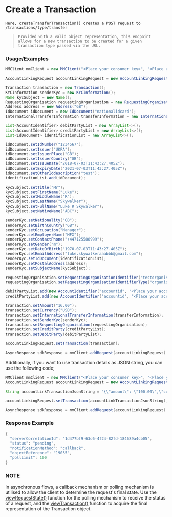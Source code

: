# Create a Transaction

`Here, createTransferTransaction() creates a POST request to /transactions/type/transfer`

> `Provided with a valid object representation, this endpoint allows for a new transaction to be created for a given transaction type passed via the URL.`

### Usage/Examples

```java
MMClient mmClient = new MMClient("<Place your consumer key>", "<Place your consumer secret>", "<Place your API key>");

AccountLinkingRequest accountLinkingRequest = new AccountLinkingRequest();

Transaction transaction = new Transaction();
KYCInformation senderKyc = new KYCInformation();
Name kycSubject = new Name();
RequestingOrganisation requestingOrganisation = new RequestingOrganisation();
Address address = new Address("GB");
IdDocument idDocument = new IdDocument("nationalidcard");
InternationalTransferInformation transferInformation = new InternationalTransferInformation("GB");

List<AccountIdentifier> debitPartyList = new ArrayList<>();
List<AccountIdentifier> creditPartyList = new ArrayList<>();
List<IdDocument> identificationList = new ArrayList<>();

idDocument.setIdNumber("1234567");
idDocument.setIssuer("UKPA");
idDocument.setIssuerPlace("GB");
idDocument.setIssuerCountry("GB");
idDocument.setIssueDate("2018-07-03T11:43:27.405Z");
idDocument.setExpiryDate("2021-07-03T11:43:27.405Z");
idDocument.setOtherIddescription("test");
identificationList.add(idDocument);

kycSubject.setTitle("Mr");
kycSubject.setFirstName("Luke");
kycSubject.setMiddleName("R");
kycSubject.setLastName("Skywalker");
kycSubject.setFullName("Luke R Skywalker");
kycSubject.setNativeName("ABC");

senderKyc.setNationality("GB");
senderKyc.setBirthCountry("GB");
senderKyc.setOccupation("Manager");
senderKyc.setEmployerName("MFX");
senderKyc.setContactPhone("+447125588999");
senderKyc.setGender("m");
senderKyc.setDateOfBirth("1970-07-03T11:43:27.405Z");
senderKyc.setEmailAddress("luke.skywalkeraaabbb@gmail.com");
senderKyc.setIdDocument(identificationList);
senderKyc.setPostalAddress(address);
senderKyc.setSubjectName(kycSubject);

requestingOrganisation.setRequestingOrganisationIdentifier("testorganisation");
requestingOrganisation.setRequestingOrganisationIdentifierType("organisationid");

debitPartyList.add(new AccountIdentifier("accountid", "<Place your account id of debit party here>"));
creditPartyList.add(new AccountIdentifier("accountid", "<Place your account id of credit party here>"));

transaction.setAmount("16.00");
transaction.setCurrency("USD");
transaction.setInternationalTransferInformation(transferInformation);
transaction.setSenderKyc(senderKyc);
transaction.setRequestingOrganisation(requestingOrganisation);
transaction.setCreditParty(creditPartyList);
transaction.setDebitParty(debitPartyList);

accountLinkingRequest.setTransaction(transaction);

AsyncResponse sdkResponse = mmClient.addRequest(accountLinkingRequest).addCallBack("<Place your callback URL>").createTransferTransaction();
```

Additionally, if you want to use transaction details as JSON string, you can use the following code;

```java
MMClient mmClient = new MMClient("<Place your consumer key>", "<Place your consumer secret>", "<Place your API key>");
AccountLinkingRequest accountLinkingRequest = new AccountLinkingRequest();

String accountLinkTransactionJsonString = "{\"amount\": \"100.00\",\"currency\": \"GBP\",\"requestingOrganisation\": {\"requestingOrganisationIdentifierType\": \"organisationid\",\"requestingOrganisationIdentifier\": \"testorganisation\"},\"internationalTransferInformation\": {\"originCountry\": \"GB\"},\"senderKyc\": {\"birthCountry\": \"GB\",\"contactPhone\": \"+447125588999\",\"dateOfBirth\": \"1970-07-03T11:43:27.405Z\",\"emailAddress\": \"luke.skywalkeraaabbb@gmail.com\",\"employerName\": \"MFX\",\"gender\": \"m\",\"nationality\": \"GB\",\"occupation\": \"Manager\",\"postalAddress\": {\"country\": \"GB\"},\"subjectName\": {\"title\": \"Mr\",\"firstName\": \"Luke\",\"middleName\": \"R\",\"lastName\": \"Skywalker\",\"fullName\": \"Luke R Skywalker\",\"nativeName\": \"ABC\"},\"idDocument\": [{\"idType\": \"nationalidcard\",\"idNumber\": \"1234567\",\"issueDate\": \"2018-07-03T11:43:27.405Z\",\"expiryDate\": \"2021-07-03T11:43:27.405Z\",\"issuer\": \"UKPA\",\"issuerPlace\": \"GB\",\"issuerCountry\": \"GB\",\"otherIddescription\": \"test\"}]},\"debitParty\": [{\"key\": \"walletid\",\"value\": \"1\"}],\"creditParty\": [{\"key\": \"msisdn\",\"value\": \"+44012345678\"}],\"fees\": [],\"customData\": [],\"metadata\": []}";

accountLinkingRequest.setTransaction(accountLinkTransactionJsonString);

AsyncResponse sdkResponse = mmClient.addRequest(accountLinkingRequest).addCallBack("<Place your callback URL>").createTransferTransaction();
```

### Response Example

```java
{
  "serverCorrelationId": "1d477bf9-63d6-4f24-82fd-184689a4cb05",
  "status": "pending",
  "notificationMethod": "callback",
  "objectReference": "19035",
  "pollLimit": 100
}
```

### NOTE

In asynchronous flows, a callback mechanism or polling mechanism is utilised to allow the client to determine the request's final state.
Use the <a href="viewRequestState.Readme.md">viewRequestState()</a> function for the polling mechanism to receive the status of a request, and the <a href="viewTransaction.Readme.md">viewTransaction()</a>
function to acquire the final representation of the Transaction object.